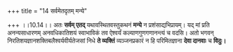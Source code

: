 +++
title = "14 सर्वमेतदृतम् मन्ये"

+++
।।10.14।। अतः **सर्वम् एतद्** यथावस्थितवस्तुकथनं **मन्ये** न
प्रशंसाद्यभिप्रायम्। यद् मां प्रति अनन्यसाधारणम् अनवधिकातिशयं स्वाभाविकं
तव ऐश्वर्यं कल्याणगुणगणानन्त्यं च वदसि। अतो भगवन्
निरतिशयज्ञानशक्तिबलैश्वर्यवीर्यतेजसां निधे **ते व्यक्तिं**
व्यञ्जनप्रकारं न हि परिमितज्ञाना **देवा दानवाः** च **विदुः।**
